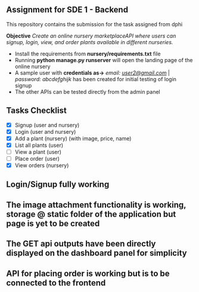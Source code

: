 ## Assignment for SDE 1 - Backend

This repository contains the submission for the task assigned from dphi

**Objective** 
*Create an online nursery marketplace ​API​ where users can signup, login, view, and order plants available in different nurseries.*


- Install the requirements from **nursery/requirements.txt** file
- Running **python manage.py runserver** will open the landing page of the online nursery
- A sample user with **credentials as->** *email: user2@gmail.com* | *password: abcdefghijk* has been created for initial testing of login signup
- The other APIs can be tested directly from the admin panel

## Tasks Checklist


- [x] Signup (user and nursery)
- [x] Login (user and nursery)
- [x] Add a plant (nursery) (with image, price, name)
- [x]  List all plants (user)
- [ ]  View a plant (user)
- [ ]  Place order (user)
- [x]  View orders (nursery)

## Login/Signup fully working

## The image attachment functionality is working, storage @ static folder of the application but page is yet to be created
## The GET api outputs have been directly displayed on the dashboard panel for simplicity
## API for placing order is working but is to be connected to the frontend

